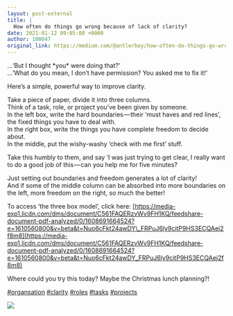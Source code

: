 ```yaml
---
layout: post-external
title: |
  How often do things go wrong because of lack of clarity?
date: 2021-01-12 09:05:00 +0000
author: 100047
original_link: https://medium.com/@antlerboy/how-often-do-things-go-wrong-because-of-lack-of-clarity-697f30a514ff?source=rss-97852f5a56ae------2
---
```


…‘But I thought \*you\* were doing that?’   
…‘What do you mean, I don’t have permission? You asked me to fix it!’

Here’s a simple, powerful way to improve clarity.

Take a piece of paper, divide it into three columns.   
Think of a task, role, or project you’ve been given by someone.  
In the left box, write the hard boundaries — their ‘must haves and red lines’, the fixed things you have to deal with.  
In the right box, write the things you have complete freedom to decide about.   
In the middle, put the wishy-washy ‘check with me first’ stuff.

Take this humbly to them, and say ‘I was just trying to get clear, I really want to do a good job of this — can you help me for five minutes?

Just setting out boundaries and freedom generates a lot of clarity!   
And if some of the middle column can be absorbed into more boundaries on the left, more freedom on the right, so much the better!

To access ‘the three box model’, click here: [https://media-exp1.licdn.com/dms/document/C561FAQERzvWv9FH1KQ/feedshare-document-pdf-analyzed/0/1608691664524?e=1610560800&v=beta&t=Nuo6cFkt24awDY\_FRPuJ6ly9citP9HS3ECQAej2f8m8](https://media-exp1.licdn.com/dms/document/C561FAQERzvWv9FH1KQ/feedshare-document-pdf-analyzed/0/1608691664524?e=1610560800&v=beta&t=Nuo6cFkt24awDY_FRPuJ6ly9citP9HS3ECQAej2f8m8)

Where could you try this today? Maybe the Christmas lunch planning?!

[#organsation](https://www.linkedin.com/feed/hashtag/?keywords=organsation&highlightedUpdateUrns=urn#3Ali%3Aactivity%3A6747423779552661504) [#clarity](https://www.linkedin.com/feed/hashtag/?keywords=clarity&highlightedUpdateUrns=urn%3Ali%3Aactivity%3A6747423779552661504) [#roles](https://www.linkedin.com/feed/hashtag/?keywords=roles&highlightedUpdateUrns=urn%3Ali%3Aactivity%3A6747423779552661504) [#tasks](https://www.linkedin.com/feed/hashtag/?keywords=tasks&highlightedUpdateUrns=urn%3Ali%3Aactivity%3A6747423779552661504) [#projects](https://www.linkedin.com/feed/hashtag/?keywords=projects&highlightedUpdateUrns=urn%3Ali%3Aactivity%3A6747423779552661504)

 ![](https://medium.com/_/stat?event=post.clientViewed&referrerSource=full_rss&postId=697f30a514ff)

